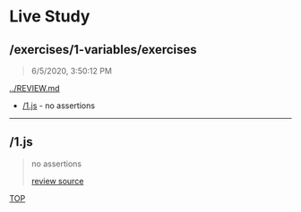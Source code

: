 # Live Study 

## /exercises/1-variables/exercises

> 6/5/2020, 3:50:12 PM 

[../REVIEW.md](../REVIEW.md)

- [/1.js](#1js) - no assertions

---

## /1.js

> no assertions
>
> [review source](./1.js)

[TOP](#live-study)

